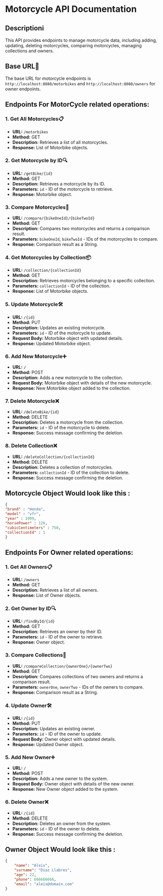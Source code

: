 # Motorcycle API Documentation

## Descriptionℹ️
This API provides endpoints to manage motorcycle data, including adding, updating, deleting motorcycles, comparing motorcycles, managing collections and owners.

## Base URL🔗
The base URL for motorcycle endpoints is `http://localhost:8080/motorbikes` and `http://localhost:8080/owners` for owner endpoints.

## Endpoints For MotorCycle related operations:

### 1. Get All Motorcycles📋
- **URL:** `/motorbikes`
- **Method:** GET
- **Description:** Retrieves a list of all motorcycles.
- **Response:** List of Motorbike objects.

### 2. Get Motorcycle by ID🔍
- **URL:** `/getBike/{id}`
- **Method:** GET
- **Description:** Retrieves a motorcycle by its ID.
- **Parameters:** `id` - ID of the motorcycle to retrieve.
- **Response:** Motorbike object.

### 3. Compare Motorcycles🔄
- **URL:** `/compare/{bikeOneId}/{bikeTwoId}`
- **Method:** GET
- **Description:** Compares two motorcycles and returns a comparison result.
- **Parameters:** `bikeOneId`, `bikeTwoId` - IDs of the motorcycles to compare.
- **Response:** Comparison result as a String.

### 4. Get Motorcycles by Collection📦
- **URL:** `/collection/{collectionId}`
- **Method:** GET
- **Description:** Retrieves motorcycles belonging to a specific collection.
- **Parameters:** `collectionId` - ID of the collection.
- **Response:** List of Motorbike objects.

### 5. Update Motorcycle🛠️
- **URL:** `/{id}`
- **Method:** PUT
- **Description:** Updates an existing motorcycle.
- **Parameters:** `id` - ID of the motorcycle to update.
- **Request Body:** Motorbike object with updated details.
- **Response:** Updated Motorbike object.

### 6. Add New Motorcycle➕
- **URL:** `/`
- **Method:** POST
- **Description:** Adds a new motorcycle to the collection.
- **Request Body:** Motorbike object with details of the new motorcycle.
- **Response:** New Motorbike object added to the collection.

### 7. Delete Motorcycle❌
- **URL:** `/deleteBike/{id}`
- **Method:** DELETE
- **Description:** Deletes a motorcycle from the collection.
- **Parameters:** `id` - ID of the motorcycle to delete.
- **Response:** Success message confirming the deletion.

### 8. Delete Collection❌
- **URL:** `/deleteCollection/{collectionId}`
- **Method:** DELETE
- **Description:** Deletes a collection of motorcycles.
- **Parameters:** `collectionId` - ID of the collection to delete.
- **Response:** Success message confirming the deletion.

## Motorcycle Object Would look like this :
```Json
{
"brand" : "Honda",
"model" : "vfr",
"year" : 1999,
"horsePower" : 120,
"cubicCentimeters" : 750,
"collectionId" : 1
}
```

## Endpoints For Owner related operations:

### 1. Get All Owners📋
- **URL:** `/owners`
- **Method:** GET
- **Description:** Retrieves a list of all owners.
- **Response:** List of Owner objects.

### 2. Get Owner by ID🔍
- **URL:** `/findById/{id}`
- **Method:** GET
- **Description:** Retrieves an owner by their ID.
- **Parameters:** `id` - ID of the owner to retrieve.
- **Response:** Owner object.

### 3. Compare Collections🔄
- **URL:** `/compareCollection/{ownerOne}/{ownerTwo}`
- **Method:** GET
- **Description:** Compares collections of two owners and returns a comparison result.
- **Parameters:** `ownerOne`, `ownerTwo` - IDs of the owners to compare.
- **Response:** Comparison result as a String.

### 4. Update Owner🛠️
- **URL:** `/{id}`
- **Method:** PUT
- **Description:** Updates an existing owner.
- **Parameters:** `id` - ID of the owner to update.
- **Request Body:** Owner object with updated details.
- **Response:** Updated Owner object.

### 5. Add New Owner➕
- **URL:** `/`
- **Method:** POST
- **Description:** Adds a new owner to the system.
- **Request Body:** Owner object with details of the new owner.
- **Response:** New Owner object added to the system.

### 6. Delete Owner❌
- **URL:** `/{id}`
- **Method:** DELETE
- **Description:** Deletes an owner from the system.
- **Parameters:** `id` - ID of the owner to delete.
- **Response:** Success message confirming the deletion.

## Owner Object Would look like this :
```Json
{
    "name": "Aleix",
    "surname": "Diaz Llabres",
    "age": 22,
    "phone": 666666666,
    "email": "aleix@domain.com"
}
```



